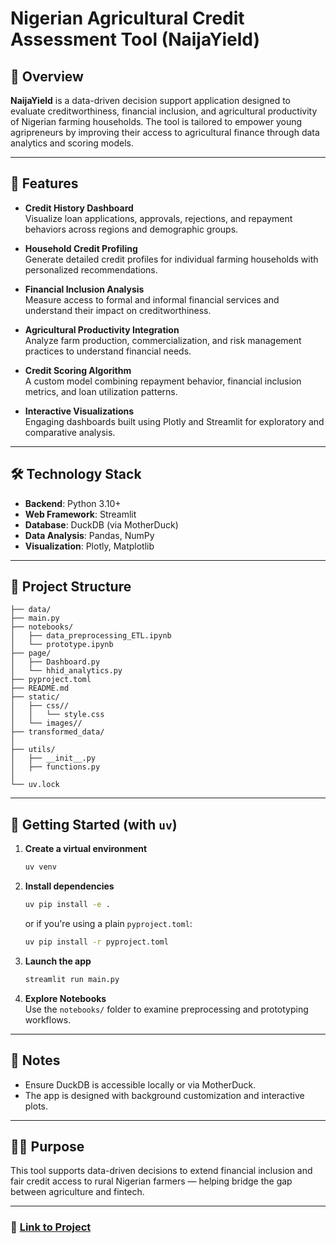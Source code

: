 # Nigerian Agricultural Credit Assessment Tool (NaijaYield)

## 🧭 Overview

**NaijaYield** is a data-driven decision support application designed to evaluate creditworthiness, financial inclusion, and agricultural productivity of Nigerian farming households. The tool is tailored to empower young agripreneurs by improving their access to agricultural finance through data analytics and scoring models.

---

## 🎯 Features

- **Credit History Dashboard**  
  Visualize loan applications, approvals, rejections, and repayment behaviors across regions and demographic groups.

- **Household Credit Profiling**  
  Generate detailed credit profiles for individual farming households with personalized recommendations.

- **Financial Inclusion Analysis**  
  Measure access to formal and informal financial services and understand their impact on creditworthiness.

- **Agricultural Productivity Integration**  
  Analyze farm production, commercialization, and risk management practices to understand financial needs.

- **Credit Scoring Algorithm**  
  A custom model combining repayment behavior, financial inclusion metrics, and loan utilization patterns.

- **Interactive Visualizations**  
  Engaging dashboards built using Plotly and Streamlit for exploratory and comparative analysis.

---

## 🛠️ Technology Stack

- **Backend**: Python 3.10+
- **Web Framework**: Streamlit
- **Database**: DuckDB (via MotherDuck)
- **Data Analysis**: Pandas, NumPy
- **Visualization**: Plotly, Matplotlib

---

## 📁 Project Structure

```
├── data/
├── main.py
├── notebooks/
│   ├── data_preprocessing_ETL.ipynb
│   └── prototype.ipynb
├── page/
│   ├── Dashboard.py
│   └── hhid_analytics.py
├── pyproject.toml
├── README.md
├── static/
│   ├── css//
│   │   └── style.css
│   └── images//
├── transformed_data/
│   
├── utils/
│   ├── __init__.py
│   ├── functions.py
│   
└── uv.lock
```

---

## 🚀 Getting Started (with `uv`)

1. **Create a virtual environment**
   ```bash
   uv venv
   ```

2. **Install dependencies**
   ```bash
   uv pip install -e .
   ```

   or if you're using a plain `pyproject.toml`:
   ```bash
   uv pip install -r pyproject.toml
   ```

3. **Launch the app**  
   ```bash
   streamlit run main.py
   ```

4. **Explore Notebooks**  
   Use the `notebooks/` folder to examine preprocessing and prototyping workflows.

---

## 📌 Notes

- Ensure DuckDB is accessible locally or via MotherDuck.
- The app is designed with background customization and interactive plots.

---

## 🧑‍🌾 Purpose

This tool supports data-driven decisions to extend financial inclusion and fair credit access to rural Nigerian farmers — helping bridge the gap between agriculture and fintech.

---

### 🔗 [Link to Project](https://naijayield.streamlit.app/)

